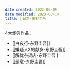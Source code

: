 ```yaml
---
date created: 2022-06-09
date modified: 2023-03-14
title: 🧑日本-东野圭吾
---
```


4大经典作品：

- [[白夜行-东野圭吾]]
- [[嫌疑人X的献身-东野圭吾]]
- [[解忧杂货店-东野圭吾]]
- [[恶意-东野圭吾]]
